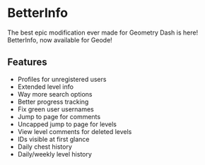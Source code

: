 # BetterInfo

The best epic modification ever made for Geometry Dash is here! BetterInfo, now available for Geode!

## Features
- Profiles for unregistered users
- Extended level info
- Way more search options
- Better progress tracking
 <cy></c>
- Fix green user usernames
- Jump to page for comments
- Uncapped jump to page for levels
- View level comments for deleted levels
- IDs visible at first glance
 <cy></c>
- Daily chest history
- Daily/weekly level history
